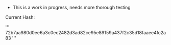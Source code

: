 + This is a work in progress, needs more thorough testing

Current Hash:

'''
    72b7aa980d0ee6a3c0ec2482d3ad82ce95e89159a437f2c35d18faaee4fc2a83
'''
